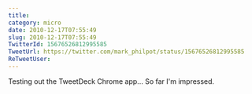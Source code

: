 ```yaml
---
title: 
category: micro
date: 2010-12-17T07:55:49
slug: 2010-12-17T07:55:49
TwitterId: 15676526812995585
TweetUrl: https://twitter.com/mark_philpot/status/15676526812995585
ReTweetUser: 
---
```


Testing out the TweetDeck Chrome app... So far I'm impressed.
